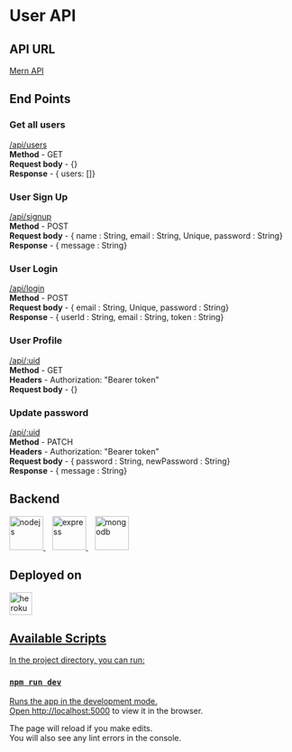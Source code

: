 # User API
## API URL
[Mern API](https://mern-api-task.herokuapp.com/api/users)

## End Points
### Get all users
[/api/users](https://mern-api-task.herokuapp.com/api/users)<br/>
__Method__ - GET<br/>
__Request body__ - {}<br/>
__Response__ - { users: []}<br/>

### User Sign Up
[/api/signup](https://mern-api-task.herokuapp.com/api/signup)<br/>
__Method__ - POST<br/>
__Request body__ - { name : String, email : String, Unique, password : String}<br/>
__Response__ - { message : String}<br/>

### User Login
[/api/login](https://mern-api-task.herokuapp.com/api/login)<br/>
__Method__ - POST<br/>
__Request body__ - { email : String, Unique, password : String}<br/>
__Response__ - { userId : String, email : String, token : String}<br/>

### User Profile
[/api/:uid](https://mern-api-task.herokuapp.com/api/)<br/>
__Method__ - GET<br/>
__Headers__ - Authorization: "Bearer token"<br/>
__Request body__ - {}<br/>


### Update password
[/api/:uid](https://mern-api-task.herokuapp.com/api/)<br/>
__Method__ - PATCH<br/>
__Headers__ - Authorization: "Bearer token"<br/>
__Request body__ - { password : String, newPassword : String}<br/>
__Response__ - { message : String}<br/>


## Backend
<p align="left">
<a href="https://nodejs.org" target="_blank"> <img src="https://devicons.github.io/devicon/devicon.git/icons/nodejs/nodejs-original-wordmark.svg" alt="nodejs" width="60" height="60"/> </a> &nbsp;&nbsp;
  <a href="https://expressjs.com" target="_blank"> <img src="https://devicons.github.io/devicon/devicon.git/icons/express/express-original-wordmark.svg" alt="express" width="60" height="60"/> </a>
  &nbsp;&nbsp;
  <a href="https://www.mongodb.com/" target="_blank"> <img src="https://devicons.github.io/devicon/devicon.git/icons/mongodb/mongodb-original-wordmark.svg" alt="mongodb" width="60" height="60"/> </a>
</p>

## Deployed on
<p align="left">
<a href="https://heroku.com" target="_blank"> <img src="https://www.vectorlogo.zone/logos/heroku/heroku-icon.svg" alt="heroku" width="40" height="40"/>
</p>
  
## Available Scripts

In the project directory, you can run:

### `npm run dev`

Runs the app in the development mode.\
Open [http://localhost:5000](http://localhost:5000) to view it in the browser.

The page will reload if you make edits.\
You will also see any lint errors in the console.
